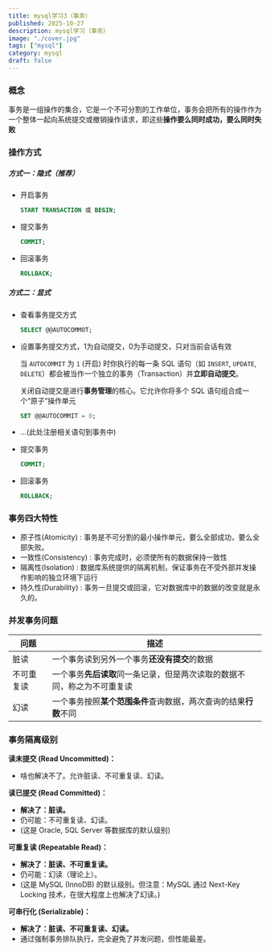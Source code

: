 ```yaml
---
title: mysql学习3（事务）
published: 2025-10-27
description: mysql学习（事务）
image: "./cover.jpg"
tags: ["mysql"]
category: mysql
draft: false
---
```

### 概念

事务是一组操作的集合，它是一个不可分割的工作单位，事务会把所有的操作作为一个整体一起向系统提交或撤销操作请求，即这些**操作要么同时成功，要么同时失败**

### 操作方式

##### 方式一：隐式（推荐）

- 开启事务

  ```sql
  START TRANSACTION 或 BEGIN;
  ```

- 提交事务

  ```sql
  COMMIT;
  ```

  

- 回滚事务

  ```sql
  ROLLBACK;
  ```



##### 方式二：显式

- 查看事务提交方式

  ```sql
  SELECT @@AUTOCOMMOT;
  ```

- 设置事务提交方式，1为自动提交，0为手动提交，只对当前会话有效

  当 `AUTOCOMMIT` 为 `1` (开启) 时你执行的每一条 SQL 语句（如 `INSERT`, `UPDATE`, `DELETE`）都会被当作一个独立的事务（Transaction）并**立即自动提交**。

  关闭自动提交是进行**事务管理**的核心。它允许你将多个 SQL 语句组合成一个“原子”操作单元

  ```sql
  SET @@AUTOCOMMIT = 0;
  ```

- …(此处注册相关语句到事务中)

- 提交事务

  ```sql
  COMMIT;
  ```

- 回滚事务

  ```sql
  ROLLBACK;
  ```



### 事务四大特性

- 原子性(Atomicity) : 事务是不可分割的最小操作单元，要么全部成功，要么全部失败。
- 一致性(Consistency) : 事务完成时，必须使所有的数据保持一致性
- 隔离性(Isolation) : 数据库系统提供的隔离机制，保证事务在不受外部并发操作影响的独立环境下运行
- 持久性(Durability) : 事务一旦提交或回滚，它对数据库中的数据的改变就是永久的。



### 并发事务问题

| 问题       | 描述                                                         |
| ---------- | ------------------------------------------------------------ |
| 脏读       | 一个事务读到另外一个事务**还没有提交**的数据                 |
| 不可重复读 | 一个事务**先后读取**同一条记录，但是两次读取的数据不同，称之为不可重复读 |
| 幻读       | 一个事务按照**某个范围条件**查询数据，两次查询的结果**行数**不同 |



### 事务隔离级别

**读未提交 (Read Uncommitted)：**

- 啥也解决不了。允许脏读、不可重复读、幻读。

**读已提交 (Read Committed)：**

- **解决了：脏读。**
- 仍可能：不可重复读、幻读。
- (这是 Oracle, SQL Server 等数据库的默认级别)

**可重复读 (Repeatable Read)：**

- **解决了：脏读、不可重复读。**
- 仍可能：幻读（理论上）。
- (这是 MySQL (InnoDB) 的默认级别。但注意：MySQL 通过 Next-Key Locking 技术，在很大程度上也解决了幻读。)

**可串行化 (Serializable)：**

- **解决了：脏读、不可重复读、幻读。**
- 通过强制事务排队执行，完全避免了并发问题，但性能最差。